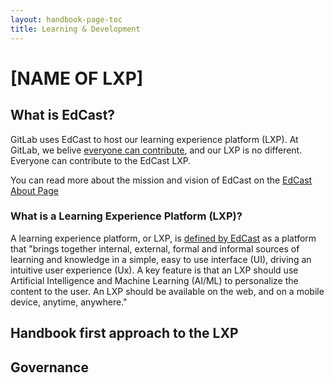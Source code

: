```yaml
---
layout: handbook-page-toc
title: Learning & Development
---
```


# [NAME OF LXP]

## What is EdCast?

GitLab uses EdCast to host our learning experience platform (LXP). At GitLab, we belive [everyone can contribute](https://about.gitlab.com/company/strategy/#mission), and our LXP is no different. Everyone can contribute to the EdCast LXP.

You can read more about the mission and vision of EdCast on the [EdCast About Page](https://www.edcast.com/corp/about-us/)

### What is a Learning Experience Platform (LXP)?

A learning experience platform, or LXP, is [defined by EdCast](https://www.edcast.com/corp/blog/what-is-an-lxp/#:~:text=It%20brings%20together%20internal%2C%20external,the%20content%20to%20the%20user.) as a platform that "brings together internal, external, formal and informal sources of learning and knowledge in a simple, easy to use interface (UI), driving an intuitive user experience (Ux).  A key feature is that an LXP should use Artificial Intelligence and Machine Learning (AI/ML) to personalize the content to the user. An LXP should be available on the web, and on a mobile device, anytime, anywhere."


## Handbook first approach to the LXP


## Governance

